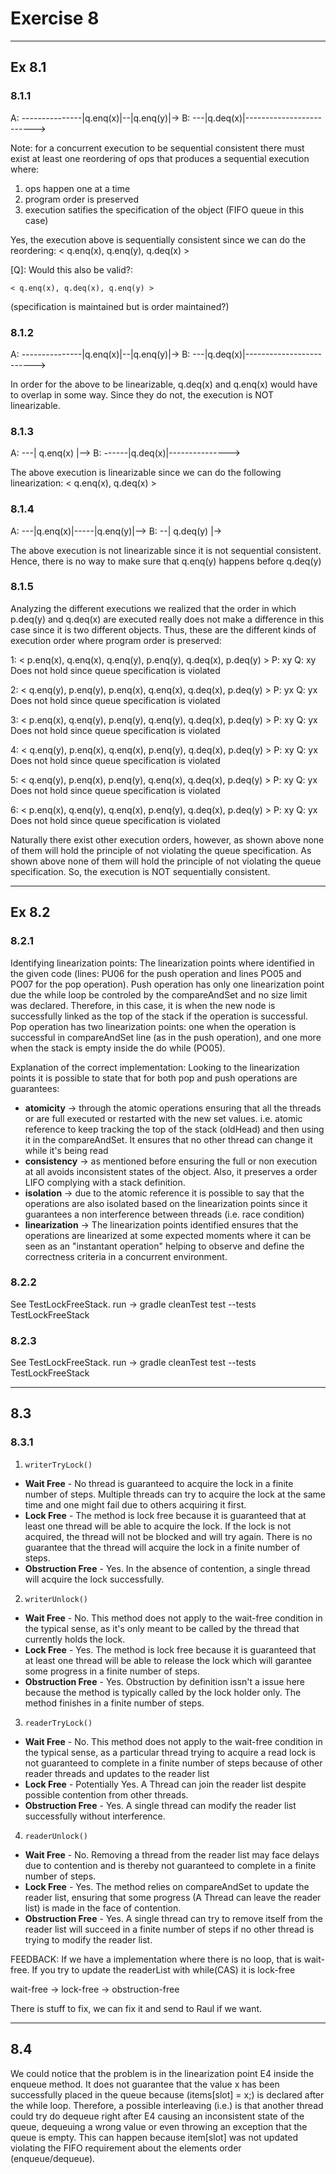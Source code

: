 # Exercise 8

---
## Ex 8.1

### 8.1.1

A: ---------------|q.enq(x)|--|q.enq(y)|->
B: ---|q.deq(x)|------------------------->

Note: for a concurrent execution to be sequential consistent there must exist at least one
reordering of ops that produces a sequential execution where: 

1. ops happen one at a time
2. program order is preserved
3. execution satifies the specification of the object (FIFO queue in this case)

Yes, the execution above is sequentially consistent since we can do the reordering:
< q.enq(x), q.enq(y), q.deq(x) >

[Q]: Would this also be valid?:

    < q.enq(x), q.deq(x), q.enq(y) >

(specification is maintained but is order maintained?)

### 8.1.2

A: ---------------|q.enq(x)|--|q.enq(y)|->
B: ---|q.deq(x)|------------------------->

In order for the above to be linearizable, q.deq(x) and q.enq(x) would have to overlap
in some way. Since they do not, the execution is NOT linearizable.

### 8.1.3

A: ---| q.enq(x) |-->
B: ------|q.deq(x)|--------------->

The above execution is linearizable since we can do the following linearization:
< q.enq(x), q.deq(x) >

### 8.1.4

A: ---|q.enq(x)|-----|q.enq(y)|-->
B: --|       q.deq(y)          |->

The above execution is not linearizable since it is not sequential consistent.
Hence, there is no way to make sure that q.enq(y) happens before q.deq(y)

### 8.1.5

Analyzing the different executions we realized that the order in which p.deq(y) and q.deq(x)
are executed really does not make a difference in this case since it is two different objects. Thus, these are the different kinds of execution order where program order is preserved:

1: < p.enq(x), q.enq(x), q.enq(y), p.enq(y), q.deq(x), p.deq(y) >
P: xy
Q: xy
Does not hold since queue specification is violated

2: < q.enq(y), p.enq(y), p.enq(x), q.enq(x), q.deq(x), p.deq(y) >
P: yx
Q: yx
Does not hold since queue specification is violated

3: < p.enq(x), q.enq(y), p.enq(y), q.enq(y), q.deq(x), p.deq(y) >
P: xy
Q: yx
Does not hold since queue specification is violated

4: < q.enq(y), p.enq(x), q.enq(x), p.enq(y), q.deq(x), p.deq(y) >
P: xy
Q: yx
Does not hold since queue specification is violated

5: < q.enq(y), p.enq(x), p.enq(y), q.enq(x), q.deq(x), p.deq(y) >
P: xy
Q: yx
Does not hold since queue specification is violated

6: < p.enq(x), q.enq(y), q.enq(x), p.enq(y), q.deq(x), p.deq(y) >
P: xy
Q: yx
Does not hold since queue specification is violated

Naturally there exist other execution orders, however, as shown above none of them will hold 
the principle of not violating the queue specification.
As shown above none of them will hold the principle of not violating the queue specification.
So, the execution is NOT sequentially consistent.

---
## Ex 8.2

### 8.2.1

Identifying linearization points:
The linearization points where identified in the given code (lines: PU06 for the push operation and lines PO05 and PO07 for the pop operation). Push operation has only one linearization point due the while loop be controled by the compareAndSet and no size limit was declared. Therefore, in this case, it is when the new node is successfully linked as the top of the stack if the operation is successful. Pop operation has two linearization points: one when the operation is successful in compareAndSet line (as in the push operation), and one more when the stack is empty inside the do while (PO05).

Explanation of the correct implementation:
Looking to the linearization points it is possible to state that for both pop and push operations are guarantees:

- **atomicity** -> through the atomic operations ensuring that all the threads or are full executed or restarted with the new set values. i.e. atomic reference to keep tracking the top of the stack (oldHead) and then using it in the compareAndSet. It ensures that no other thread can change it while it's being read
- **consistency** -> as mentioned before ensuring the full or non execution at all avoids inconsistent states of the object. Also, it preserves a order LIFO complying with a stack definition.
- **isolation** -> due to the atomic reference it is possible to say that the operations are also isolated based on the linearization points since it guarantees a non interference between threads (i.e. race condition)
- **linearization** -> The linearization points identified ensures that the operations are linearized at some expected moments where it can be seen as an "instantant operation" helping to observe and define the correctness criteria in a concurrent environment.

### 8.2.2

See TestLockFreeStack. run -> gradle cleanTest test --tests TestLockFreeStack

### 8.2.3

See TestLockFreeStack. run -> gradle cleanTest test --tests TestLockFreeStack

---
## 8.3

### 8.3.1

1. `writerTryLock()`
- **Wait Free** - No thread is guaranteed to acquire the lock in a finite number of steps. Multiple threads
can try to acquire the lock at the same time and one might fail due to others acquiring it first.
- **Lock Free** - The method is lock free because it is guaranteed that at least one thread will be able 
to acquire the lock. If the lock is not acquired, the thread will not be blocked and will try again.
There is no guarantee that the thread will acquire the lock in a finite number of steps.
- **Obstruction Free** -  Yes. In the absence of contention, a single thread will acquire the lock successfully.

2. `writerUnlock()`
- **Wait Free** - No. This method does not apply to the wait-free condition in the typical sense, 
as it's only meant to be called by the thread that currently holds the lock.
- **Lock Free** - Yes. The method is lock free because it is guaranteed that at least one thread will be able
to release the lock which will garantee some progress in a finite number of steps.
- **Obstruction Free** - Yes. Obstruction by definition issn't a issue here because the method is 
typically called by the lock holder only. The method finishes in a finite number of steps.

3. `readerTryLock()`
- **Wait Free** - No. This method does not apply to the wait-free condition in the typical sense, 
as a particular thread trying to acquire a read lock is not guaranteed to complete in a finite number of steps because
of other reader threads and updates to the reader list
- **Lock Free** - Potentially Yes. A Thread can join the reader list despite possible contention from other threads.
- **Obstruction Free** - Yes. A single thread can modify the reader list successfully without interference.

4. `readerUnlock()`
- **Wait Free** - No. Removing a thread from the reader list may face delays due to contention and 
is thereby not guaranteed to complete in a finite number of steps.
- **Lock Free** - Yes. The method relies on compareAndSet to update the reader list, 
ensuring that some progress (A Thread can leave the reader list) is made in the face of contention.
- **Obstruction Free** - Yes. A single thread can try to remove itself from the reader list will succeed
in a finite number of steps if no other thread is trying to modify the reader list.

FEEDBACK: If we have a implementation where there is no loop, that is wait-free.
    If you try to update the readerList with while(CAS) it is lock-free

wait-free -> lock-free -> obstruction-free
    
There is stuff to fix, we can fix it and send to Raul if we want.


---
## 8.4

We could notice that the problem is in the linearization point E4 inside the enqueue method. It does not guarantee that the value x has been successfully placed in the queue because (items[slot] = x;) is declared after the while loop. Therefore, a possible interleaving (i.e.) is that another thread could try do dequeue right after E4 causing an inconsistent state of the queue, dequeuing a wrong value or even throwing an exception that the queue is empty. This can happen because item[slot] was not updated violating the FIFO requirement about the elements order (enqueue/dequeue).
